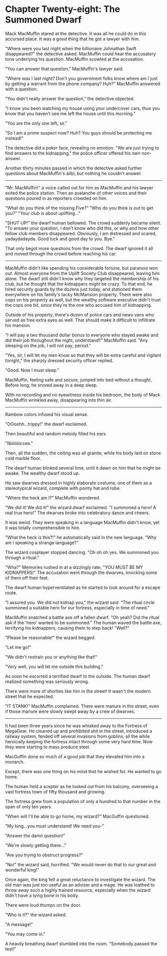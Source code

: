 # Chapter Twenty-eight: The Summoned Dwarf

Mack MacMuffin stared at the detective. It was all he could do in this accursed place. It was a good thing that he got a lawyer with him.

"Where were you last night when the billionaire Johnathan Swift disappeared?" the detective asked. MacMuffin could hear the accusatory tone underlying his question. MacMuffin scowled at the accusation.

"You can answer that question," MacMuffin's lawyer said.

"Where was I last night? Don't you government folks know where am I just by getting a warrant from the phone company? Huh?" MacMuffin answered with a question.

"You didn't really answer the question," the detective objected.

"I know you been watching my house using your undercover cars, thus you know that you haven't see me left the house until this morning."

"You are the only one left, sir."

"So I am a prime suspect now? Huh? You guys should be protecting me instead!"

The detective did a poker face, revealing no emotion. "We are just trying to find answers to the kidnapping," the police officer offered his own non-answer.

Another thirty minutes passed in which the detective asked further questions about MacMuffin's alibi, but nothing he couldn't answer.

***

"Mr. MacMuffin!" a voice called out for him as MacMuffin and his lawyer exited the police station. Then an avalanche of other voices and their questions poured in as reporters crowded on him.

"What do you think of the missing Five?" "Who do you think is out to get you?" "Your club is about uplifting..."

"SHUT UP!" the dwarf human bellowed. The crowd suddenly became silent. "To answer your question, I don't know who did this, or why and how other fellow club members disappeared. Obviously, I am distressed and scared, yadaydadayda. Good luck and good day to you. Bye."

That only begot more questions from the crowd. The dwarf ignored it all and moved through the crowd before reaching his car.

***

MacMuffin didn't like spending his considerable fortune, but paranoia won out. Almost everyone from the Uplift Society Club disappeared, leaving him alone. The dwarf still didn't know why they targeted the membership of his club, but he thought that the kidnappers might be crazy. To that end, he hired security guards by the dozens just today, and stationed them everywhere on his family's tacky McMansion property. There were also cops on his property as well, but the wealthy software executive didn't trust the cops one bit, since they're the one who accused him of kidnapping.

Outside of his property, there's dozen of police cars and news vans who served as free extra eyes as well. That should make it difficult to infiltrate his mansion.

"I will pay a two thousand dollar bonus to everyone who stayed awake and did their job throughout the night, understand?" MacMuffin said. "Any sleeping on the job, I will not pay, period."

"Yes, sir, I will let my men know so that they will be extra careful and vigilant tonight," the sharply dressed security officer replied.

"Good. Now I must sleep."

MacMuffin, feeling safe and secure, jumped into bed without a thought. Before long, he snored away in a deep sleep.

With no recording and no eyewitness inside his bedroom, the body of Mack MacMuffin wrinkled away, disappearing into thin air.

***

Rainbow colors infused his visual sense.

"OOoohh...trippy!" the dwarf exclaimed.

Then beautiful and random melody filled his ears.

"Niiiiiiiiiccee."

Then, all the sudden, the ceiling was all granite, while his body laid on stone cold marble floor.

The dwarf human blinked several time, until it dawn on him that he might be awake. The wealthy dwarf stood up.

He saw dwarves dressed in highly elaborate costume, one of them as a stereotypical wizard, complete with pointy hat and robe.

"Where the heck am I?" MacMuffin wondered.

"We did it! We did it!" the wizard dwarf exclaimed. "I summoned a hero! A real true hero!" The dwarves broke into celebratory dance and cheers.

It was weird. They were speaking in a language MacMuffin didn't know, yet it was totally comprehensible to him.

"What the heck is this?!" he automatically said in the new language. "Why am I speaking a strange language?"

The wizard cosplayer stopped dancing. "Oh oh oh yes. We summoned you through a ritual."

"Wha?" Memories rushed in at a dizzingly rate. "YOU MUST BE MY KIDNAPPERS!" The accusation went through the dwarves, knocking some of them off their feet.

The dwarf human hyperventilated as he started to look around for a escape route.

"I assured you. We did not kidnap you," the wizard said. "The ritual circle summoned a suitable hero for our fortress, especially in time of need."

MacMuffin snatched a battle axe off a fallen dwarf. "Oh yeah? Did the ritual ask if the 'hero' wanted to be summoned." The human waved the battle axe, terrifying his kidnappers, causing them to step back! "Well?"

"Please be reasonable!" the wizard begged.

"Let me go!"

"We didn't restrain you or anything like that!"

"Very well, you will let me outside this building."

As soon he escorted a terrified dwarf to the outside. The human dwarf realized something was seriously wrong.

There were more of shorties like him in the street! It wasn't the modern street that he expected.

"IT STANK!" MacMuffin complained. There were manure in the street, even if those manure were slowly swept away by a crew of dwarves.

***

It had been three years since he was whisked away to the Fortress of MegaGear. He cleaned up and prohibited shit in the street, introduced a railway system, fended off several invasions from goblins, all the while heroically keeping the fortress intact through some very hard time. Now they were starting to mass produce steel.

MacGuffin done so much of a good job that they elevated him into a monarch.

Except, there was one thing on his mind that he wished for. He wanted to go home.

The human held a scepter as he looked out from his balcony, overseeing a vast fortress town of fifty thousand and growing.

The fortress grew from a population of only a hundred to that number in the span of only ten years.

"When will I'll be able to go home, my wizard?" MacGuffin questioned.

"My king...you must understand! We need you-"

"Answer the damn question!"

"We're slowly getting there..."

"Are you trying to obstruct progress?"

"No!" the wizard said, horrified. "We would never do that to our great and wonderful king!"

Once again, the king felt a great reluctance to investigate the wizard. The old man was just too useful as an adviser and a mage. He was loathed to throw away such a highly trained resource, especially when the wizard didn't have a lying bone in his body.

There were loud thumps on the door.

"Who is it?" the wizard asked.

"A message!"

"You may come in."

A heavily breathing dwarf stumbled into the room. "Somebody passed the test!"
